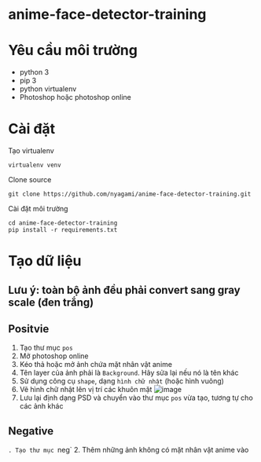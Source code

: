# anime-face-detector-training

# Yêu cầu môi trường
- python 3
- pip 3
- python virtualenv
- Photoshop hoặc photoshop online

# Cài đặt
Tạo virtualenv
```
virtualenv venv
```

Clone source
```
git clone https://github.com/nyagami/anime-face-detector-training.git
```

Cài đặt môi trường
```
cd anime-face-detector-training
pip install -r requirements.txt
```

# Tạo dữ liệu
## Lưu ý: toàn bộ ảnh đều phải convert sang gray scale (đen trắng)
## Positvie
1. Tạo thư mục `pos`
2. Mở photoshop online
3. Kéo thả hoặc mở ảnh chứa mặt nhân vật anime
4. Tên layer của ảnh phải là `Background`. Hãy sửa lại nếu nó là tên khác
5. Sử dụng công cụ `shape`, dạng `hình chữ nhật` (hoặc hình vuông)
6. Vẽ hình chữ nhật lên vị trí các khuôn mặt
![image](https://user-images.githubusercontent.com/86464880/236602498-0aeffd5f-f575-4b87-ad8c-6b936f97f693.png)
7. Lưu lại định dạng PSD và chuyển vào thư mục `pos` vừa tạo, tương tự cho các ảnh khác

## Negative
`. Tạo thư mục `neg`
2. Thêm những ảnh không có mặt nhân vật anime vào
